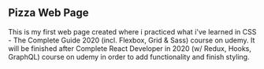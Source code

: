 ## Pizza Web Page

This is my first web page created where i practiced what i've learned in CSS - The Complete Guide 2020 (incl. Flexbox, Grid & Sass) course on udemy.
It will be finished after Complete React Developer in 2020 (w/ Redux, Hooks, GraphQL) course on udemy in order to add functionality and finish styling.
